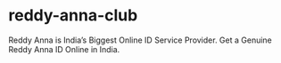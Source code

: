 # reddy-anna-club
Reddy Anna is India’s Biggest Online ID Service Provider. Get a Genuine Reddy Anna ID Online in India.
